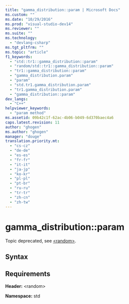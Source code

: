 ```yaml
---
title: "gamma_distribution::param | Microsoft Docs"
ms.custom: ""
ms.date: "10/29/2016"
ms.prod: "visual-studio-dev14"
ms.reviewer: ""
ms.suite: ""
ms.technology: 
  - "devlang-csharp"
ms.tgt_pltfrm: ""
ms.topic: "article"
f1_keywords: 
  - "std::tr1::gamma_distribution::param"
  - "random/std::tr1::gamma_distribution::param"
  - "tr1::gamma_distribution::param"
  - "gamma_distribution.param"
  - "param"
  - "std.tr1.gamma_distribution.param"
  - "tr1.gamma_distribution.param"
  - "gamma_distribution::param"
dev_langs: 
  - "C++"
helpviewer_keywords: 
  - "param method"
ms.assetid: 09b42c1f-62ac-4b06-b049-6d370baec4a6
caps.latest.revision: 11
author: "ghogen"
ms.author: "ghogen"
manager: "douge"
translation.priority.mt: 
  - "cs-cz"
  - "de-de"
  - "es-es"
  - "fr-fr"
  - "it-it"
  - "ja-jp"
  - "ko-kr"
  - "pl-pl"
  - "pt-br"
  - "ru-ru"
  - "tr-tr"
  - "zh-cn"
  - "zh-tw"
---
```

# gamma_distribution::param
Topic deprecated, see [\<random>](../Topic/%3Crandom%3E.md).  
  
## Syntax  
  
## Requirements  
 **Header:** \<random>  
  
 **Namespace:** std